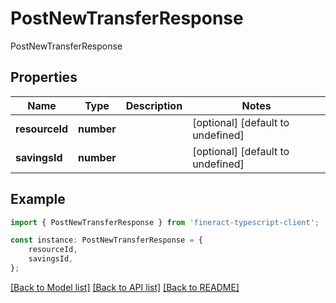 # PostNewTransferResponse

PostNewTransferResponse

## Properties

Name | Type | Description | Notes
------------ | ------------- | ------------- | -------------
**resourceId** | **number** |  | [optional] [default to undefined]
**savingsId** | **number** |  | [optional] [default to undefined]

## Example

```typescript
import { PostNewTransferResponse } from 'fineract-typescript-client';

const instance: PostNewTransferResponse = {
    resourceId,
    savingsId,
};
```

[[Back to Model list]](../README.md#documentation-for-models) [[Back to API list]](../README.md#documentation-for-api-endpoints) [[Back to README]](../README.md)
